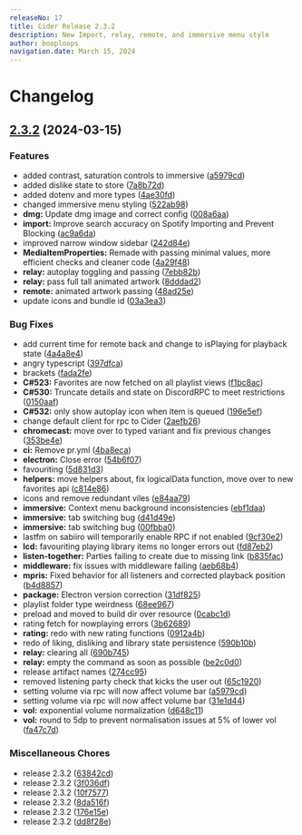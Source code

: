 ```yaml
---
releaseNo: 17
title: Cider Release 2.3.2
description: New Import, relay, remote, and immersive menu style
author: booploops
navigation.date: March 15, 2024
---
```


# Changelog

## [2.3.2](https://github.com/ciderapp/Izanagi/compare/v2.3.2...v2.3.2) (2024-03-15)

### Features

- added contrast, saturation controls to immersive ([a5979cd](https://github.com/ciderapp/Izanagi/commit/a5979cd027ece2917017534ac47dfccc5bfc60e3))
- added dislike state to store ([7a8b72d](https://github.com/ciderapp/Izanagi/commit/7a8b72d0e18fa2b276947dc5527e102531f90ee2))
- added dotenv and more types ([4ae30fd](https://github.com/ciderapp/Izanagi/commit/4ae30fd845e84d078dc9253fc7747061c26c1b52))
- changed immersive menu styling ([522ab98](https://github.com/ciderapp/Izanagi/commit/522ab984d062fae9b764f4c523a759b90a141702))
- **dmg:** Update dmg image and correct config ([008a6aa](https://github.com/ciderapp/Izanagi/commit/008a6aaae1ee0abee92ae240e8f039e652b482b3))
- **import:** Improve search accuracy on Spotify Importing and Prevent Blocking ([ac9a6da](https://github.com/ciderapp/Izanagi/commit/ac9a6daf8d8e3c57661a690ded532a15a675cff6))
- improved narrow window sidebar ([242d84e](https://github.com/ciderapp/Izanagi/commit/242d84e49bd636f19f293ef0e2fc80a317e5ef5e))
- **MediaItemProperties:** Remade with passing minimal values, more efficient checks and cleaner code ([4a29f48](https://github.com/ciderapp/Izanagi/commit/4a29f487643db3eb148a4345a4f7c3b048dd5883))
- **relay:** autoplay toggling and passing ([7ebb82b](https://github.com/ciderapp/Izanagi/commit/7ebb82bab3b56ed5a467a7a60fcc008751e8bc13))
- **relay:** pass full tall animated artwork ([8dddad2](https://github.com/ciderapp/Izanagi/commit/8dddad27ccf25b73e8791b692129b38f7498fbb5))
- **remote:** animated artwork passing ([48ad25e](https://github.com/ciderapp/Izanagi/commit/48ad25ec0cf452eb9331da70e843c905c53c09c6))
- update icons and bundle id ([03a3ea3](https://github.com/ciderapp/Izanagi/commit/03a3ea3c23c36a1194df273f333e463d1d81b8bc))

### Bug Fixes

- add current time for remote back and change to isPlaying for playback state ([4a4a8e4](https://github.com/ciderapp/Izanagi/commit/4a4a8e4d736d33a32626cf5ce44dd5c82ea5c0a3))
- angry typescript ([397dfca](https://github.com/ciderapp/Izanagi/commit/397dfca8b19e699d603340b2166aa6fab098856b))
- brackets ([fada2fe](https://github.com/ciderapp/Izanagi/commit/fada2fea9e9fc05ba126145bd7d0cffdb02be783))
- **C#523:** Favorites are now fetched on all playlist views ([f1bc8ac](https://github.com/ciderapp/Izanagi/commit/f1bc8ac28a6fad80a41c8434ab756be82320479c))
- **C#530:** Truncate details and state on DiscordRPC to meet restrictions ([0150aaf](https://github.com/ciderapp/Izanagi/commit/0150aaf6b433863ecc3afcd6dffa5bbabfc0df91))
- **C#532:** only show autoplay icon when item is queued ([196e5ef](https://github.com/ciderapp/Izanagi/commit/196e5ef8e6b8e65e3cc401b405147280755eeaf1))
- change default client for rpc to Cider ([2aefb26](https://github.com/ciderapp/Izanagi/commit/2aefb269a0120093aa08b41a38ef9d4816c9ef8f))
- **chromecast:** move over to typed variant and fix previous changes ([353be4e](https://github.com/ciderapp/Izanagi/commit/353be4e38497ae613dc08f64ca1514d2493eb101))
- **ci:** Remove pr.yml ([4ba8eca](https://github.com/ciderapp/Izanagi/commit/4ba8ecadf98ff41f7d6180d79cdb131fd07ee1e6))
- **electron:** Close error ([54b6f07](https://github.com/ciderapp/Izanagi/commit/54b6f079877c1fd269e1959cb6e2ac956916232f))
- favouriting ([5d831d3](https://github.com/ciderapp/Izanagi/commit/5d831d3bbc5d9127ccfe8e688ceddb38e1a5208b))
- **helpers:** move helpers about, fix logicalData function, move over to new favorites api ([c814e86](https://github.com/ciderapp/Izanagi/commit/c814e86e54e21fb9eaa3c732f3d14378a42d1b5a))
- icons and remove redundant viles ([e84aa79](https://github.com/ciderapp/Izanagi/commit/e84aa79c8a4e01db4d8b7b6831e55eb690c311ce))
- **immersive:** Context menu background inconsistencies ([ebf1daa](https://github.com/ciderapp/Izanagi/commit/ebf1daa0a42b6461e6fef1d8494523fdf080b5d9))
- **immersive:** tab switching bug ([d41d49e](https://github.com/ciderapp/Izanagi/commit/d41d49eae8945ad0e842cd9a84a58d18ef8ae118))
- **immersive:** tab switching bug ([00fbba0](https://github.com/ciderapp/Izanagi/commit/00fbba0849628e6ad0ed6e892216adb22a82b7f0))
- lastfm on sabiiro will temporarily enable RPC if not enabled ([9cf30e2](https://github.com/ciderapp/Izanagi/commit/9cf30e26796883206559561177d626c8c580ad07))
- **lcd:** favouriting playing library items no longer errors out ([fd87eb2](https://github.com/ciderapp/Izanagi/commit/fd87eb241da8fe8e7141125e85baf4e4c942675b))
- **listen-together:** Parties failing to create due to missing link ([b835fac](https://github.com/ciderapp/Izanagi/commit/b835fac760d0f27679b9920f3df98f5ac363ec02))
- **middleware:** fix issues with middleware failing ([aeb68b4](https://github.com/ciderapp/Izanagi/commit/aeb68b4ea4ae230890a1cf3bf43693db282df414))
- **mpris:** Fixed behavior for all listeners and corrected playback position ([b4d8857](https://github.com/ciderapp/Izanagi/commit/b4d8857da7f5069f45ba7cf6fd77683b18c51e05))
- **package:** Electron version correction ([31df825](https://github.com/ciderapp/Izanagi/commit/31df8256f72f7453f0ab21db8601f4a073a7ae35))
- playlist folder type weirdness ([68ee967](https://github.com/ciderapp/Izanagi/commit/68ee9679fe1d9da467eb79c8dfb9e888050c72e6))
- preload and moved to build dir over resource ([0cabc1d](https://github.com/ciderapp/Izanagi/commit/0cabc1dfed08b7a697c17627a466757339dfbaec))
- rating fetch for nowplaying errors ([3b62689](https://github.com/ciderapp/Izanagi/commit/3b626890ce7dcfa7faf35dd945675cc6ed7522d1))
- **rating:** redo with new rating functions ([0912a4b](https://github.com/ciderapp/Izanagi/commit/0912a4b1c0b9dc4d5eb33c739753b33df97dc3da))
- redo of liking, disliking and library state persistence ([590b10b](https://github.com/ciderapp/Izanagi/commit/590b10bb4312d2637ced4b72178296bfadce040b))
- **relay:** clearing all ([690b745](https://github.com/ciderapp/Izanagi/commit/690b7451d75d5dbb6959583d0e012df96853ade0))
- **relay:** empty the command as soon as possible ([be2c0d0](https://github.com/ciderapp/Izanagi/commit/be2c0d071382f3ee20137674476e89e8140f4375))
- release artifact names ([274cc95](https://github.com/ciderapp/Izanagi/commit/274cc95a13927a374a63f4e0767551615192abc8))
- removed listening party check that kicks the user out ([65c1920](https://github.com/ciderapp/Izanagi/commit/65c192049cae1e2a5c13f3f8e8a1a096b17acd90))
- setting volume via rpc will now affect volume bar ([a5979cd](https://github.com/ciderapp/Izanagi/commit/a5979cd027ece2917017534ac47dfccc5bfc60e3))
- setting volume via rpc will now affect volume bar ([31e1d44](https://github.com/ciderapp/Izanagi/commit/31e1d442106064bc832cbe1d8e37586623c757ad))
- **vol:** exponential volume normalization ([d648c11](https://github.com/ciderapp/Izanagi/commit/d648c116805a8b5964ef4cfc38ba1241eb8136f1))
- **vol:** round to 5dp to prevent normalisation issues at 5% of lower vol ([fa47c7d](https://github.com/ciderapp/Izanagi/commit/fa47c7d6fdf522a7d40dc5d75fbdd6572e71c237))

### Miscellaneous Chores

- release 2.3.2 ([63842cd](https://github.com/ciderapp/Izanagi/commit/63842cd24276395644dcda86086f8394412b26bb))
- release 2.3.2 ([3f036df](https://github.com/ciderapp/Izanagi/commit/3f036df4dfca113dbb72aa701f730aea73db738f))
- release 2.3.2 ([10f7577](https://github.com/ciderapp/Izanagi/commit/10f7577cb14e95709ed52314fb4250280aed44bf))
- release 2.3.2 ([8da516f](https://github.com/ciderapp/Izanagi/commit/8da516f4789883fae7e339d71c31247437d065b8))
- release 2.3.2 ([176e15e](https://github.com/ciderapp/Izanagi/commit/176e15e237b839a7e80bec5647d31aded719a18e))
- release 2.3.2 ([dd8f28e](https://github.com/ciderapp/Izanagi/commit/dd8f28e2200cc1a50785404ba0da6b5b248f5e0c))

